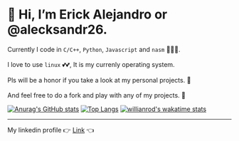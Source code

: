 # 👋 Hi, I’m Erick Alejandro or @alecksandr26.

Currently I code in `C/C++`, `Python`, `Javascript` and `nasm` :eyes::eyes::eyes:. <br /><br />
I love to use `linux` :two_hearts::two_hearts:, It is my currenly operating system. <br /><br />
Pls will be a honor if you take a look at my personal projects. :raised_hands: <br /><br />
And feel free to do a fork and play with any of my projects. :runner: <br />

[![Anurag's GitHub stats](https://github-readme-stats.vercel.app/api?username=alecksandr26&count_private=true&theme=darcula)](https://github.com/anuraghazra/github-readme-stats)
[![Top Langs](https://github-readme-stats.vercel.app/api/top-langs/?username=alecksandr26&layout=compact&theme=darcula)](https://github.com/anuraghazra/github-readme-stats)
[![willianrod's wakatime stats](https://github-readme-stats.vercel.app/api/wakatime?username=alecksandr26)](https://github.com/anuraghazra/github-readme-stats)

<hr />

My linkedin profile :point_right: [Link](https://www.linkedin.com/in/erick-alejandro-carrillo-lopez-988112219) :point_left:



<!---
      alecksandr26/alecksandr26 is a ✨ special ✨ repository because its `README.md` (this file) appears on your GitHub profile.
You can click the Preview link to take a look at your changes.
--->
